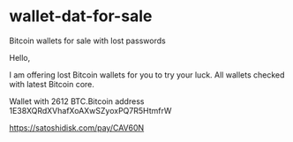 # wallet-dat-for-sale
Bitcoin wallets for sale with lost passwords

Hello,

I am offering lost Bitcoin wallets for you to try your luck. All wallets checked with latest Bitcoin core.

Wallet with 2612 BTC.Bitcoin address 1E38XQRdXVhafXoAXwSZyoxPQ7R5HtmfrW

https://satoshidisk.com/pay/CAV60N

